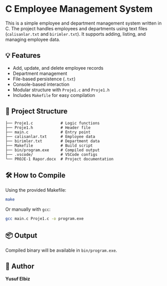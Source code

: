 # C Employee Management System

This is a simple employee and department management system written in C. The project handles employees and departments using text files (`calisanlar.txt` and `birimler.txt`). It supports adding, listing, and managing employee data.

## 💡 Features

- Add, update, and delete employee records
- Department management
- File-based persistence (`.txt`)
- Console-based interaction
- Modular structure with `Proje1.c` and `Proje1.h`
- Includes `Makefile` for easy compilation

## 📁 Project Structure

```
├── Proje1.c            # Logic functions
├── Proje1.h            # Header file
├── main.c              # Entry point
├── calisanlar.txt      # Employee data
├── birimler.txt        # Department data
├── Makefile            # Build script
├── bin/program.exe     # Compiled output
├── .vscode/            # VSCode configs
└── PROJE-1 Rapor.docx  # Project documentation
```

## 🛠️ How to Compile

Using the provided Makefile:

```bash
make
```

Or manually with `gcc`:

```bash
gcc main.c Proje1.c -o program.exe
```

## 📦 Output

Compiled binary will be available in `bin/program.exe`.

## 👤 Author

**Yusuf Elbiz**  

